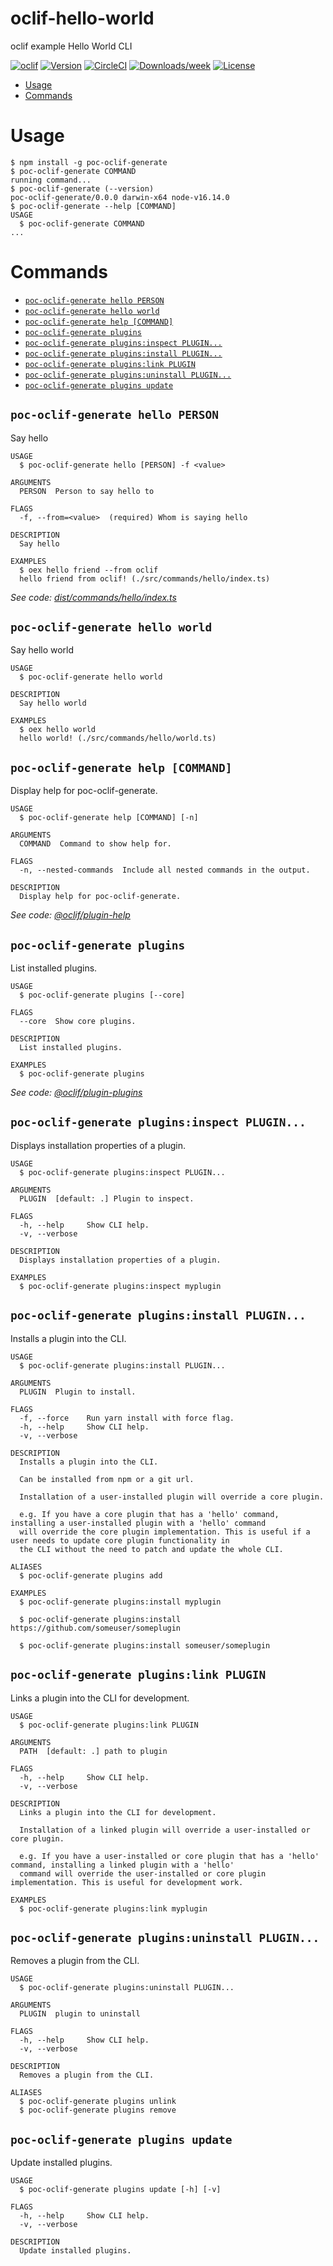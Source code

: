 oclif-hello-world
=================

oclif example Hello World CLI

[![oclif](https://img.shields.io/badge/cli-oclif-brightgreen.svg)](https://oclif.io)
[![Version](https://img.shields.io/npm/v/oclif-hello-world.svg)](https://npmjs.org/package/oclif-hello-world)
[![CircleCI](https://circleci.com/gh/oclif/hello-world/tree/main.svg?style=shield)](https://circleci.com/gh/oclif/hello-world/tree/main)
[![Downloads/week](https://img.shields.io/npm/dw/oclif-hello-world.svg)](https://npmjs.org/package/oclif-hello-world)
[![License](https://img.shields.io/npm/l/oclif-hello-world.svg)](https://github.com/oclif/hello-world/blob/main/package.json)

<!-- toc -->
* [Usage](#usage)
* [Commands](#commands)
<!-- tocstop -->
# Usage
<!-- usage -->
```sh-session
$ npm install -g poc-oclif-generate
$ poc-oclif-generate COMMAND
running command...
$ poc-oclif-generate (--version)
poc-oclif-generate/0.0.0 darwin-x64 node-v16.14.0
$ poc-oclif-generate --help [COMMAND]
USAGE
  $ poc-oclif-generate COMMAND
...
```
<!-- usagestop -->
# Commands
<!-- commands -->
* [`poc-oclif-generate hello PERSON`](#poc-oclif-generate-hello-person)
* [`poc-oclif-generate hello world`](#poc-oclif-generate-hello-world)
* [`poc-oclif-generate help [COMMAND]`](#poc-oclif-generate-help-command)
* [`poc-oclif-generate plugins`](#poc-oclif-generate-plugins)
* [`poc-oclif-generate plugins:inspect PLUGIN...`](#poc-oclif-generate-pluginsinspect-plugin)
* [`poc-oclif-generate plugins:install PLUGIN...`](#poc-oclif-generate-pluginsinstall-plugin)
* [`poc-oclif-generate plugins:link PLUGIN`](#poc-oclif-generate-pluginslink-plugin)
* [`poc-oclif-generate plugins:uninstall PLUGIN...`](#poc-oclif-generate-pluginsuninstall-plugin)
* [`poc-oclif-generate plugins update`](#poc-oclif-generate-plugins-update)

## `poc-oclif-generate hello PERSON`

Say hello

```
USAGE
  $ poc-oclif-generate hello [PERSON] -f <value>

ARGUMENTS
  PERSON  Person to say hello to

FLAGS
  -f, --from=<value>  (required) Whom is saying hello

DESCRIPTION
  Say hello

EXAMPLES
  $ oex hello friend --from oclif
  hello friend from oclif! (./src/commands/hello/index.ts)
```

_See code: [dist/commands/hello/index.ts](https://github.com/herberttn/pocs-oclif-generate/blob/v0.0.0/dist/commands/hello/index.ts)_

## `poc-oclif-generate hello world`

Say hello world

```
USAGE
  $ poc-oclif-generate hello world

DESCRIPTION
  Say hello world

EXAMPLES
  $ oex hello world
  hello world! (./src/commands/hello/world.ts)
```

## `poc-oclif-generate help [COMMAND]`

Display help for poc-oclif-generate.

```
USAGE
  $ poc-oclif-generate help [COMMAND] [-n]

ARGUMENTS
  COMMAND  Command to show help for.

FLAGS
  -n, --nested-commands  Include all nested commands in the output.

DESCRIPTION
  Display help for poc-oclif-generate.
```

_See code: [@oclif/plugin-help](https://github.com/oclif/plugin-help/blob/v5.1.11/src/commands/help.ts)_

## `poc-oclif-generate plugins`

List installed plugins.

```
USAGE
  $ poc-oclif-generate plugins [--core]

FLAGS
  --core  Show core plugins.

DESCRIPTION
  List installed plugins.

EXAMPLES
  $ poc-oclif-generate plugins
```

_See code: [@oclif/plugin-plugins](https://github.com/oclif/plugin-plugins/blob/v2.0.11/src/commands/plugins/index.ts)_

## `poc-oclif-generate plugins:inspect PLUGIN...`

Displays installation properties of a plugin.

```
USAGE
  $ poc-oclif-generate plugins:inspect PLUGIN...

ARGUMENTS
  PLUGIN  [default: .] Plugin to inspect.

FLAGS
  -h, --help     Show CLI help.
  -v, --verbose

DESCRIPTION
  Displays installation properties of a plugin.

EXAMPLES
  $ poc-oclif-generate plugins:inspect myplugin
```

## `poc-oclif-generate plugins:install PLUGIN...`

Installs a plugin into the CLI.

```
USAGE
  $ poc-oclif-generate plugins:install PLUGIN...

ARGUMENTS
  PLUGIN  Plugin to install.

FLAGS
  -f, --force    Run yarn install with force flag.
  -h, --help     Show CLI help.
  -v, --verbose

DESCRIPTION
  Installs a plugin into the CLI.

  Can be installed from npm or a git url.

  Installation of a user-installed plugin will override a core plugin.

  e.g. If you have a core plugin that has a 'hello' command, installing a user-installed plugin with a 'hello' command
  will override the core plugin implementation. This is useful if a user needs to update core plugin functionality in
  the CLI without the need to patch and update the whole CLI.

ALIASES
  $ poc-oclif-generate plugins add

EXAMPLES
  $ poc-oclif-generate plugins:install myplugin 

  $ poc-oclif-generate plugins:install https://github.com/someuser/someplugin

  $ poc-oclif-generate plugins:install someuser/someplugin
```

## `poc-oclif-generate plugins:link PLUGIN`

Links a plugin into the CLI for development.

```
USAGE
  $ poc-oclif-generate plugins:link PLUGIN

ARGUMENTS
  PATH  [default: .] path to plugin

FLAGS
  -h, --help     Show CLI help.
  -v, --verbose

DESCRIPTION
  Links a plugin into the CLI for development.

  Installation of a linked plugin will override a user-installed or core plugin.

  e.g. If you have a user-installed or core plugin that has a 'hello' command, installing a linked plugin with a 'hello'
  command will override the user-installed or core plugin implementation. This is useful for development work.

EXAMPLES
  $ poc-oclif-generate plugins:link myplugin
```

## `poc-oclif-generate plugins:uninstall PLUGIN...`

Removes a plugin from the CLI.

```
USAGE
  $ poc-oclif-generate plugins:uninstall PLUGIN...

ARGUMENTS
  PLUGIN  plugin to uninstall

FLAGS
  -h, --help     Show CLI help.
  -v, --verbose

DESCRIPTION
  Removes a plugin from the CLI.

ALIASES
  $ poc-oclif-generate plugins unlink
  $ poc-oclif-generate plugins remove
```

## `poc-oclif-generate plugins update`

Update installed plugins.

```
USAGE
  $ poc-oclif-generate plugins update [-h] [-v]

FLAGS
  -h, --help     Show CLI help.
  -v, --verbose

DESCRIPTION
  Update installed plugins.
```
<!-- commandsstop -->
